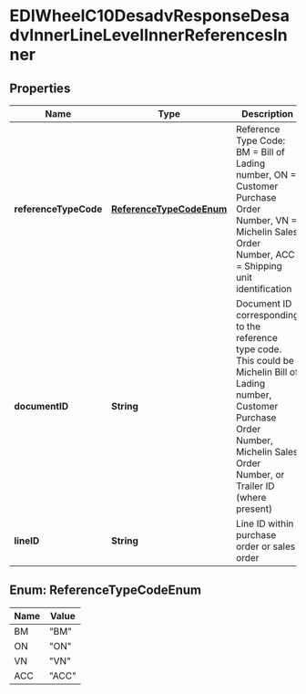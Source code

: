 

# EDIWheelC10DesadvResponseDesadvInnerLineLevelInnerReferencesInner


## Properties

| Name | Type | Description | Notes |
|------------ | ------------- | ------------- | -------------|
|**referenceTypeCode** | [**ReferenceTypeCodeEnum**](#ReferenceTypeCodeEnum) | Reference Type Code: BM &#x3D; Bill of Lading number, ON &#x3D; Customer Purchase Order Number, VN &#x3D; Michelin Sales Order Number, ACC &#x3D; Shipping unit identification |  |
|**documentID** | **String** | Document ID corresponding to the reference type code. This could be Michelin Bill of Lading number, Customer Purchase Order Number, Michelin Sales Order Number, or Trailer ID (where present) |  |
|**lineID** | **String** | Line ID within purchase order or sales order |  [optional] |



## Enum: ReferenceTypeCodeEnum

| Name | Value |
|---- | -----|
| BM | &quot;BM&quot; |
| ON | &quot;ON&quot; |
| VN | &quot;VN&quot; |
| ACC | &quot;ACC&quot; |



